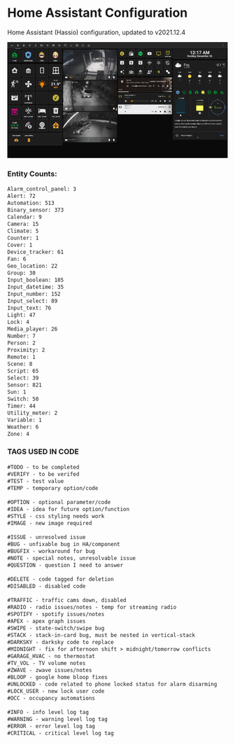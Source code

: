 # Home Assistant Configuration

Home Assistant (Hassio) configuration, updated to v2021.12.4

![Home](https://github.com/jazzyisj/home-assistant-config/blob/master/www/screenshots/browser_home_v1.png)

### Entity Counts:

    Alarm_control_panel: 3
    Alert: 72
    Automation: 513
    Binary_sensor: 373
    Calendar: 9
    Camera: 15
    Climate: 5
    Counter: 1
    Cover: 1
    Device_tracker: 61
    Fan: 6
    Geo_location: 22
    Group: 30
    Input_boolean: 185
    Input_datetime: 35
    Input_number: 152
    Input_select: 89
    Input_text: 76
    Light: 47
    Lock: 4
    Media_player: 26
    Number: 7
    Person: 2
    Proximity: 2
    Remote: 1
    Scene: 8
    Script: 65
    Select: 39
    Sensor: 821
    Sun: 1
    Switch: 50
    Timer: 44
    Utility_meter: 2
    Variable: 1
    Weather: 6
    Zone: 4

### TAGS USED IN CODE

    #TODO - to be completed
    #VERIFY - to be verifed
    #TEST - test value
    #TEMP - temporary option/code

    #OPTION - optional parameter/code
    #IDEA - idea for future option/function
    #STYLE - css styling needs work
    #IMAGE - new image required

    #ISSUE - unresolved issue
    #BUG - unfixable bug in HA/component
    #BUGFIX - workaround for bug
    #NOTE - special notes, unresolvable issue
    #QUESTION - question I need to answer

    #DELETE - code tagged for deletion
    #DISABLED - disabled code

    #TRAFFIC - traffic cams down, disabled
    #RADIO - radio issues/notes - temp for streaming radio
    #SPOTIFY - spotify issues/notes
    #APEX - apex graph issues
    #SWIPE - state-switch/swipe bug
    #STACK - stack-in-card bug, must be nested in vertical-stack
    #DARKSKY - darksky code to replace
    #MIDNIGHT - fix for afternoon shift > midnight/tomorrow conflicts
    #GARAGE_HVAC - no thermostat
    #TV_VOL - TV volume notes
    #ZWAVE - zwave issues/notes
    #BLOOP - google home bloop fixes
    #UNLOCKED - code related to phone locked status for alarm disarming
    #LOCK_USER - new lock user code
    #OCC - occupancy automations

    #INFO - info level log tag
    #WARNING - warning level log tag
    #ERROR - error level log tag
    #CRITICAL - critical level log tag
